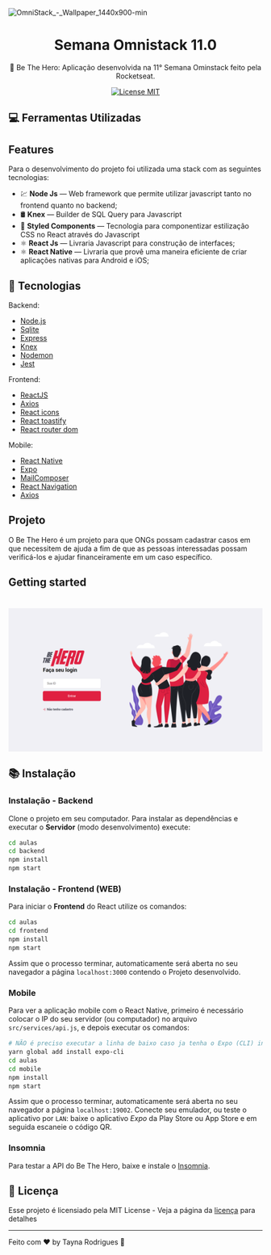 ![OmniStack_-_Wallpaper_1440x900-min](https://user-images.githubusercontent.com/54380237/77316424-2bb95480-6ce8-11ea-98d3-06c782e0d0ac.png)
<h1 align="center"> Semana Omnistack 11.0 </h1>
<p align="center"> 🚀 Be The Hero: Aplicação desenvolvida na 11° Semana Ominstack feito pela Rocketseat.
 </p>
<p align="center">
  <a href="https://opensource.org/licenses/MIT">
    <img src="https://img.shields.io/badge/License-MIT-blue.svg" alt="License MIT">
  </a>
</p>

## :computer: Ferramentas Utilizadas

## Features
Para o desenvolvimento do projeto foi utilizada uma stack com as seguintes tecnologias:

- 💹 **Node Js** — Web framework que permite utilizar javascript tanto no frontend quanto no backend;
- 🛢️ **Knex** — Builder de SQL Query para Javascript
- 💅 **Styled Components** — Tecnologia para componentizar estilização CSS no React através do Javascript
- ⚛️ **React Js** — Livraria Javascript para construção de interfaces;
- ⚛️ **React Native** — Livraria que provê uma maneira eficiente de criar aplicações nativas para Android e iOS;

## 🚀  Tecnologias
Backend:
-   [Node.js](https://nodejs.org/en/)
-	[Sqlite](https://www.sqlite.org/docs.html)
-   [Express](https://expressjs.com/pt-br/)
-   [Knex](http://knexjs.org/)
-   [Nodemon](https://nodemon.io/)
-   [Jest](https://jestjs.io/)

Frontend:
-   [ReactJS](https://pt-br.reactjs.org/)
-   [Axios](https://github.com/axios/axios)
-   [React icons](https://react-icons.netlify.com/#/)
-   [React toastify](https://github.com/fkhadra/react-toastify)
-   [React router dom](https://www.npmjs.com/package/react-router-dom)

Mobile:
-   [React Native](https://reactnative.dev/)
-   [Expo](https://expo.io/)
-   [MailComposer](https://docs.expo.io/versions/latest/sdk/mail-composer/)
-   [React Navigation](https://reactnavigation.org/)
-   [Axios](https://github.com/axios/axios)

## Projeto

O Be The Hero é um projeto para que ONGs possam cadastrar casos em que necessitem de ajuda a fim de que as pessoas interessadas possam verificá-los e ajudar financeiramente em um caso específico.

## Getting started

<h1 align="center"><img align="center" src="./github_assets/frontend_home.png" alt="Omnistack 11 Web" width="700"></img></h1>

## :books: Instalação

### Instalação - Backend
Clone o projeto em seu computador. Para instalar as dependências e executar o **Servidor** (modo desenvolvimento) execute:
```bash
cd aulas
cd backend
npm install
npm start
```

### Instalação - Frontend (WEB)
Para iniciar o **Frontend** do React utilize os comandos:
```bash
cd aulas
cd frontend
npm install
npm start
```
Assim que o processo terminar, automaticamente será aberta no seu navegador a página `localhost:3000` contendo o Projeto desenvolvido.

### Mobile

Para ver a aplicação mobile com o React Native, primeiro é necessário colocar o IP do seu servidor (ou computador) no arquivo `src/services/api.js`, e depois executar os comandos:
```bash
# NÃO é preciso executar a linha de baixo caso ja tenha o Expo (CLI) instalado
yarn global add install expo-cli
cd aulas
cd mobile
npm install
npm start
```

Assim que o processo terminar, automaticamente será aberta no seu navegador a página `localhost:19002`. Conecte seu emulador, ou teste o aplicativo por `LAN`: baixe o aplicativo *Expo* da Play Store ou App Store e em seguida escaneie o código QR.


### Insomnia 
Para testar a API do Be The Hero, baixe e instale o [Insomnia](https://insomnia.rest/download/). 

## 📝 Licença

Esse projeto é licensiado pela MIT License - Veja a página da [licença](https://opensource.org/licenses/MIT) para detalhes

----------

Feito com ♥ by Tayna Rodrigues  👋 
